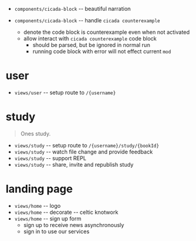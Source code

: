 - `components/cicada-block` -- beautiful narration

- `components/cicada-block` -- handle `cicada counterexample`

  - denote the code block is counterexample even when not activated
  - allow interact with `cicada counterexample` code block
    - should be parsed, but be ignored in normal run
    - running code block with error will not effect current `mod`

# user

- `views/user` -- setup route to `/{username}`

# study

> Ones study.

- `views/study` -- setup route to `/{username}/study/{bookId}`
- `views/study` -- watch file change and provide feedback
- `views/study` -- support REPL
- `views/study` -- share, invite and republish study

# landing page

- `views/home` -- logo
- `views/home` -- decorate -- celtic knotwork
- `views/home` -- sign up form
  - sign up to receive news asynchronously
  - sign in to use our services
